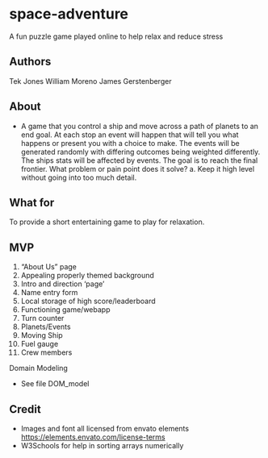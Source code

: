 # space-adventure
A fun puzzle game played online to help relax and reduce stress

## Authors

Tek Jones
William Moreno
James Gerstenberger



## About

- A game that you control a ship and move across a path of planets to an end goal. At each stop an event will happen that will tell you what happens or present you with a choice to make. The events will be generated randomly with differing outcomes being weighted differently. The ships stats will be affected by events. The goal is to reach the final frontier.
What problem or pain point does it solve? a. Keep it high level without going into too much detail. 




## What for
To provide a short entertaining game to play for relaxation.




## MVP


1. “About Us” page
2. Appealing properly themed background
3. Intro and direction ‘page’
4. Name entry form
5. Local storage of high score/leaderboard
6. Functioning game/webapp
7. Turn counter
8. Planets/Events
9. Moving Ship
10. Fuel gauge
11. Crew members

Domain Modeling
* See file DOM_model


## Credit
* Images and font all licensed from envato elements https://elements.envato.com/license-terms
* W3Schools for help in sorting arrays numerically









